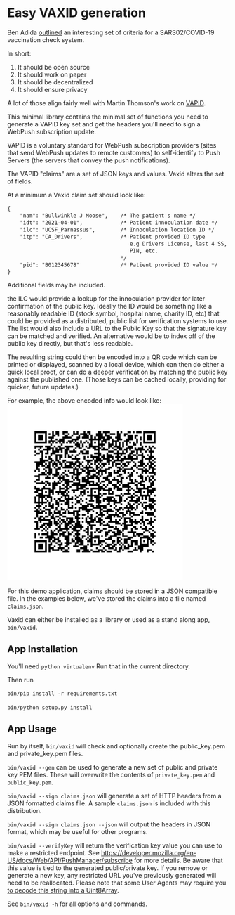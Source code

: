 
# Easy VAXID generation

Ben Adida [outlined](https://twitter.com/benadida/status/1378451455640625152) an interesting set of criteria for a SARS02/COVID-19 vaccination check system.

In short:
1) It should be open source
1) It should work on paper
1) It should be decentralized
1) It should ensure privacy

A lot of those align fairly well with Martin Thomson's work on [VAPID](https://tools.ietf.org/html/rfc8292).

This minimal library contains the minimal set of functions you need to
generate a VAPID key set and get the headers you'll need to sign a
WebPush subscription update.

VAPID is a voluntary standard for WebPush subscription providers
(sites that send WebPush updates to remote customers) to self-identify
to Push Servers (the servers that convey the push notifications).

The VAPID "claims" are a set of JSON keys and values. Vaxid alters the set of fields.

At a minimum a Vaxid claim set should look like:
```
{
    "nam": "Bullwinkle J Moose",    /* The patient's name */
    "idt": "2021-04-01",            /* Patient innoculation date */
    "ilc": "UCSF_Parnassus",        /* Innoculation location ID */
    "itp": "CA_Drivers",            /* Patient provided ID type
                                       e.g Drivers License, last 4 SS,
                                       PIN, etc.
                                    */
    "pid": "B012345678"             /* Patient provided ID value */
}
```
Additional fields may be included.

the ILC would provide a lookup for the innoculation provider for later confirmation
of the public key. Ideally the ID would be something like a reasonably readable ID
(stock symbol, hospital name, charity ID, etc) that could be provided as a distributed,
public list for verification systems to use. The list would also include a URL to the
Public Key so that the signature key can be matched and verified. An alternative would
be to index off of the public key directly, but that's less readable.

The resulting string could then be encoded into a QR code which can be printed or displayed,
scanned by a local device, which can then do either a quick local proof, or can do a
deeper verification by matching the public key against the published one. (Those keys can
be cached locally, providing for quicker, future updates.)

For example, the above encoded info would look like:
![Sample Image](img/sample.svg)

For this demo application, claims should be stored in a JSON compatible file. In the examples
below, we've stored the claims into a file named `claims.json`.

Vaxid can either be installed as a library or used as a stand along
app, `bin/vaxid`.

## App Installation

You'll need `python virtualenv` Run that in the current directory.

Then run
```
bin/pip install -r requirements.txt

bin/python setup.py install
```
## App Usage

Run by itself, `bin/vaxid` will check and optionally create the
public_key.pem and private_key.pem files.

`bin/vaxid --gen` can be used to generate a new set of public and
private key PEM files. These will overwrite the contents of
`private_key.pem` and `public_key.pem`.

`bin/vaxid --sign claims.json` will generate a set of HTTP headers
from a JSON formatted claims file. A sample `claims.json` is included
with this distribution.

`bin/vaxid --sign claims.json --json` will output the headers in
JSON format, which may be useful for other programs.

`bin/vaxid --verifyKey` will return the
verification key value you can use to make a restricted
endpoint. See
https://developer.mozilla.org/en-US/docs/Web/API/PushManager/subscribe
for more details. Be aware that this value is tied to the generated
public/private key. If you remove or generate a new key, any
restricted URL you've previously generated will need to be
reallocated. Please note that some User Agents may require you [to
decode this string into a Uint8Array](https://github.com/GoogleChrome/push-notifications/blob/master/app/scripts/main.js).

See `bin/vaxid -h` for all options and commands.
